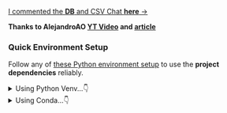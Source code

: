 [I commented the **DB** and CSV Chat **here** →](https://jalcocert.github.io/JAlcocerT/how-to-chat-with-your-data/#chat-with-a-db-with-langchain)

**Thanks to AlejandroAO [YT Video](https://www.youtube.com/watch?v=9ccl1_Wu24Q) and  [article](https://alejandro-ao.com/chat-with-mysql-using-python-and-langchain/)**


### Quick Environment Setup

Follow any of [these Python environment setup](https://jalcocert.github.io/JAlcocerT/useful-python-stuff/#python-apps-reliability) to use the **project dependencies** reliably.

<details>
  <summary>Using Python Venv...👇</summary>
  &nbsp;


```sh
pip install langchain
```

```sh
#sudo apt install python3.12-venv
python3 -m venv langchainChatDB_venv
#python -m venv langchainChatDB_venv

#Unix
source langchainChatDB_venv/bin/activate
#.\langchainChatDB_venv\Scripts\activate #Windows

pip install -r requirements.txt


source .env
#export OPENAI_API_KEY="your-api-key-here"
#set OPENAI_API_KEY=your-api-key-here
#$env:OPENAI_API_KEY="your-api-key-here"
echo $OPENAI_API_KEY

streamlit run langchain_chat_db.py

# git add .
# git commit -m "better langchain chatdb"
# git push
```

</details>


<details>
  <summary>Using Conda...👇</summary>
  &nbsp;

* Get [MiniConda](http://conda.pydata.org/miniconda.html)

```sh
conda create --name myenv python=3.10
```

```sh
pip install langchain
```

```sh
#sudo apt install python3.12-venv
python3 -m venv langchainChatDB_venv
#python -m venv langchainChatDB_venv

#Unix
source langchainChatDB_venv/bin/activate
#.\langchainChatDB_venv\Scripts\activate #Windows

pip install -r requirements.txt


source .env
#export OPENAI_API_KEY="your-api-key-here"
#set OPENAI_API_KEY=your-api-key-here
#$env:OPENAI_API_KEY="your-api-key-here"
echo $OPENAI_API_KEY

streamlit run langchain_chat_db.py

# git add .
# git commit -m "better langchain chatdb"
# git push
```

</details>